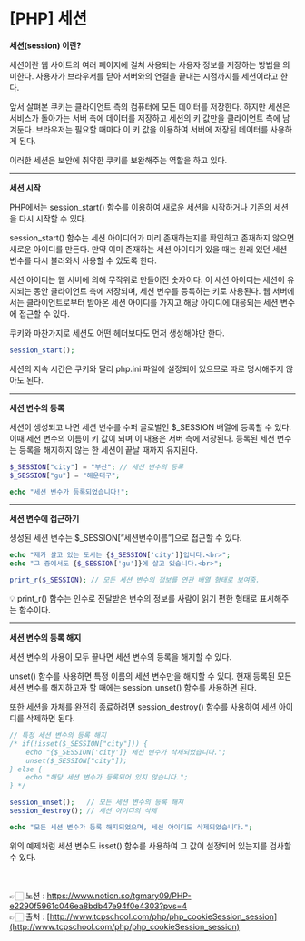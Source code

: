# [PHP] 세션

**세션(session) 이란?**

세션이란 웹 사이트의 여러 페이지에 걸쳐 사용되는 사용자 정보를 저장하는 방법을 의미한다.
사용자가 브라우저를 닫아 서버와의 연결을 끝내는 시점까지를 세션이라고 한다.

앞서 살펴본 쿠키는 클라이언트 측의 컴퓨터에 모든 데이터를 저장한다.
하지만 세션은 서비스가 돌아가는 서버 측에 데이터를 저장하고 세션의 키 값만을 클라이언트 측에 남겨둔다.
브라우저는 필요할 때마다 이 키 값을 이용하여 서버에 저장된 데이터를 사용하게 된다.

이러한 세션은 보안에 취약한 쿠키를 보완해주는 역할을 하고 있다.

---

**세션 시작**

PHP에서는 session_start() 함수를 이용하여 새로운 세션을 시작하거나 기존의 세션을 다시 시작할 수 있다.

session_start() 함수는 세션 아이디어가 미리 존재하는지를 확인하고 존재하지 않으면 새로운 아이디를 만든다.
만약 이미 존재하는 세션 아이디가 있을 때는 원래 있던 세션 변수를 다시 불러와서 사용할 수 
있도록 한다.

세션 아이디는 웹 서버에 의해 무작위로 만들어진 숫자이다.
이 세션 아이디는 세션이 유지되는 동안 클라이언트 측에 저장되며, 세션 변수를 등록하는 키로 사용된다.
웹 서버에서는 클라이언트로부터 받아온 세션 아이디를 가지고 해당 아이디에 대응되는 세션 변수에 접근할 수 있다.

쿠키와 마찬가지로 세션도 어떤 헤더보다도 먼저 생성해야만 한다.

```php
session_start();
```

세션의 지속 시간은 쿠키와 달리 php.ini 파일에 설정되어 있으므로 따로 명시해주지 않아도 된다.

---

**세션 변수의 등록**

세션이 생성되고 나면 세션 변수를 수퍼 글로벌인 $_SESSION 배열에 등록할 수 있다.
이때 세션 변수의 이름이 키 값이 되며 이 내용은 서버 측에 저장된다.
등록된 세션 변수는 등록을 해지하지 않는 한 세션이 끝날 때까지 유지된다.

```php
$_SESSION["city"] = "부산"; // 세션 변수의 등록
$_SESSION["gu"] = "해운대구";

echo "세션 변수가 등록되었습니다!";
```

---

**세션 변수에 접근하기**

생성된 세션 변수는 $_SESSION[”세션변수이름”]으로 접근할 수 있다.

```php
echo "제가 살고 있는 도시는 {$_SESSION['city']}입니다.<br>";
echo "그 중에서도 {$_SESSION['gu']}에 살고 있습니다.<br>";

print_r($_SESSION); // 모든 세션 변수의 정보를 연관 배열 형태로 보여줌.
```

<aside>
💡 print_r() 함수는 인수로 전달받은 변수의 정보를 사람이 읽기 편한 형태로 표시해주는 함수이다.

</aside>

---

**세션 변수의 등록 해지**

세션 변수의 사용이 모두 끝나면 세션 변수의 등록을 해지할 수 있다.

unset() 함수를 사용하면 특정 이름의 세션 변수만을 해지할 수 있다.
현재 등록된 모든 세션 변수를 해지하고자 할 때에는 session_unset() 함수를 사용하면 된다.

또한 세션을 자체를  완전히 종료하려면 session_destroy() 함수를 사용하여 세션 아이디를 삭제하면 된다.

```php
// 특정 세션 변수의 등록 해지
/* if(!isset($_SESSION["city"])) {
    echo "{$_SESSION['city']} 세션 변수가 삭제되었습니다.";
    unset($_SESSION["city"]);
} else {
    echo "해당 세션 변수가 등록되어 있지 않습니다.";
} */

session_unset();   // 모든 세션 변수의 등록 해지
session_destroy(); // 세션 아이디의 삭제

echo "모든 세션 변수가 등록 해지되었으며, 세션 아이디도 삭제되었습니다.";
```

위의 예제처럼 세션 변수도 isset() 함수를 사용하여 그 값이 설정되어 있는지를 검사할 수 있다.

<br><br>
👉🏻 노션 : https://www.notion.so/tgmary09/PHP-e2290f5961c046ea8bdb47e94f0e4303?pvs=4
<br>
👉🏻 출처 : [http://www.tcpschool.com/php/php_cookieSession_session](http://www.tcpschool.com/php/php_cookieSession_session)
